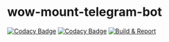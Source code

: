 # wow-mount-telegram-bot

[![Codacy Badge](https://app.codacy.com/project/badge/Grade/46a0cd3f95f24438bf5db9c9ca71964c)](https://www.codacy.com/gh/Flashky/wow-mount-telegram-bot/dashboard?utm_source=github.com&amp;utm_medium=referral&amp;utm_content=Flashky/wow-mount-telegram-bot&amp;utm_campaign=Badge_Grade)
[![Codacy Badge](https://app.codacy.com/project/badge/Coverage/46a0cd3f95f24438bf5db9c9ca71964c)](https://www.codacy.com/gh/Flashky/wow-mount-telegram-bot/dashboard?utm_source=github.com&utm_medium=referral&utm_content=Flashky/wow-mount-telegram-bot&utm_campaign=Badge_Coverage)
[![Build & Report](https://github.com/Flashky/wow-mount-telegram-bot/actions/workflows/build-report.yml/badge.svg)](https://github.com/Flashky/wow-mount-telegram-bot/actions/workflows/build-report.yml)
